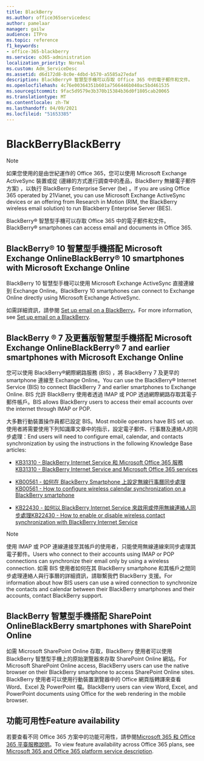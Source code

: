 ```yaml
---
title: BlackBerry
ms.author: office365servicedesc
author: pamelaar
manager: gailw
audience: ITPro
ms.topic: reference
f1_keywords:
- office-365-blackberry
ms.service: o365-administration
localization_priority: Normal
ms.custom: Adm_ServiceDesc
ms.assetid: d6d172d8-8c0e-4dbd-b570-a5585a27edaf
description: BlackBerry® 智慧型手機可以存取 Office 365 中的電子郵件和文件。
ms.openlocfilehash: 4c76e00364351b601a7566446b040ac5bd461535
ms.sourcegitcommit: 9fac5d9579e3b370b15384b36d0f1805cab20065
ms.translationtype: MT
ms.contentlocale: zh-TW
ms.lasthandoff: 04/09/2021
ms.locfileid: "51653385"
---
```

# <a name="blackberry"></a><span data-ttu-id="e2f80-103">BlackBerry</span><span class="sxs-lookup"><span data-stu-id="e2f80-103">BlackBerry</span></span>

> [!NOTE]
> <span data-ttu-id="e2f80-104">如果您使用的是由世紀運作的 Office 365，您可以使用 Microsoft Exchange ActiveSync 裝置或從 (邊緣的方式進行調查中的產品，BlackBerry 無線電子郵件方案) ，以執行 BlackBerry Enterprise Server (be) 。</span><span class="sxs-lookup"><span data-stu-id="e2f80-104">If you are using Office 365 operated by 21Vianet, you can use Microsoft Exchange ActiveSync devices or an offering from Research in Motion (RIM, the BlackBerry wireless email solution) to run Blackberry Enterprise Server (BES).</span></span> 
  
<span data-ttu-id="e2f80-105">BlackBerry® 智慧型手機可以存取 Office 365 中的電子郵件和文件。</span><span class="sxs-lookup"><span data-stu-id="e2f80-105">BlackBerry® smartphones can access email and documents in Office 365.</span></span>
  
## <a name="blackberry-10-smartphones-with-microsoft-exchange-online"></a><span data-ttu-id="e2f80-106">BlackBerry® 10 智慧型手機搭配 Microsoft Exchange Online</span><span class="sxs-lookup"><span data-stu-id="e2f80-106">BlackBerry® 10 smartphones with Microsoft Exchange Online</span></span>

<span data-ttu-id="e2f80-107">BlackBerry 10 智慧型手機可以使用 Microsoft Exchange ActiveSync 直接連線到 Exchange Online。</span><span class="sxs-lookup"><span data-stu-id="e2f80-107">BlackBerry 10 smartphones can connect to Exchange Online directly using Microsoft Exchange ActiveSync.</span></span>
  
<span data-ttu-id="e2f80-108">如需詳細資訊，請參閱 [Set up email on a BlackBerry](https://go.microsoft.com/fwlink/?linkid=863394)。</span><span class="sxs-lookup"><span data-stu-id="e2f80-108">For more information, see [Set up email on a BlackBerry](https://go.microsoft.com/fwlink/?linkid=863394).</span></span>
  
## <a name="blackberry-7-and-earlier-smartphones-with-microsoft-exchange-online"></a><span data-ttu-id="e2f80-109">BlackBerry ® 7 及更舊版智慧型手機搭配 Microsoft Exchange Online</span><span class="sxs-lookup"><span data-stu-id="e2f80-109">BlackBerry® 7 and earlier smartphones with Microsoft Exchange Online</span></span>

<span data-ttu-id="e2f80-110">您可以使用 BlackBerry®網際網路服務 (BIS) ，將 BlackBerry 7 及更早的 smartphone 連線至 Exchange Online。</span><span class="sxs-lookup"><span data-stu-id="e2f80-110">You can use the BlackBerry® Internet Service (BIS) to connect BlackBerry 7 and earlier smartphones to Exchange Online.</span></span> <span data-ttu-id="e2f80-111">BIS 允許 BlackBerry 使用者透過 IMAP 或 POP 透過網際網路存取其電子郵件帳戶。</span><span class="sxs-lookup"><span data-stu-id="e2f80-111">BIS allows BlackBerry users to access their email accounts over the internet through IMAP or POP.</span></span>
  
<span data-ttu-id="e2f80-112">大多數行動裝置操作員都已設定 BIS。</span><span class="sxs-lookup"><span data-stu-id="e2f80-112">Most mobile operators have BIS set up.</span></span> <span data-ttu-id="e2f80-113">使用者將需要使用下列知識庫文章中的指示，設定電子郵件、行事曆及連絡人的同步處理：</span><span class="sxs-lookup"><span data-stu-id="e2f80-113">End users will need to configure email, calendar, and contacts synchronization by using the instructions in the following Knowledge Base articles:</span></span>
  
- [<span data-ttu-id="e2f80-114">KB31310 - BlackBerry Internet Service 和 Microsoft Office 365 服務</span><span class="sxs-lookup"><span data-stu-id="e2f80-114">KB31310 - BlackBerry Internet Service and Microsoft Office 365 services</span></span>](https://go.microsoft.com/fwlink/?LinkID=826158&amp;clcid=0x409)
    
- [<span data-ttu-id="e2f80-115">KB00561 - 如何在 BlackBerry Smartphone 上設定無線行事曆同步處理</span><span class="sxs-lookup"><span data-stu-id="e2f80-115">KB00561 - How to configure wireless calendar synchronization on a BlackBerry smartphone</span></span>](https://go.microsoft.com/fwlink/?LinkID=826160&amp;clcid=0x409)
    
- [<span data-ttu-id="e2f80-116">KB22430 - 如何以 BlackBerry Internet Service 來啟用或停用無線連絡人同步處理</span><span class="sxs-lookup"><span data-stu-id="e2f80-116">KB22430 - How to enable or disable wireless contact synchronization with BlackBerry Internet Service</span></span>](https://go.microsoft.com/fwlink/?LinkID=826161&amp;clcid=0x409)
    
> [!NOTE]
> <span data-ttu-id="e2f80-117">使用 IMAP 或 POP 連線連接至其帳戶的使用者，只能使用無線連線來同步處理其電子郵件。</span><span class="sxs-lookup"><span data-stu-id="e2f80-117">Users who connect to their accounts using IMAP or POP connections can synchronize their email only by using a wireless connection.</span></span> <span data-ttu-id="e2f80-118">如需 BIS 使用者如何在其 BlackBerry smartphone 和其帳戶之間同步處理連絡人與行事曆的詳細資訊，請聯繫我們 BlackBerry 支援。</span><span class="sxs-lookup"><span data-stu-id="e2f80-118">For information about how BIS users can use a wired connection to synchronize the contacts and calendar between their BlackBerry smartphones and their accounts, contact BlackBerry support.</span></span> 
  
## <a name="blackberry-smartphones-with-sharepoint-online"></a><span data-ttu-id="e2f80-119">BlackBerry 智慧型手機搭配 SharePoint Online</span><span class="sxs-lookup"><span data-stu-id="e2f80-119">BlackBerry smartphones with SharePoint Online</span></span>

<span data-ttu-id="e2f80-120">如需 Microsoft SharePoint Online 存取，BlackBerry 使用者可以使用 BlackBerry 智慧型手機上的原始瀏覽器來存取 SharePoint Online 網站。</span><span class="sxs-lookup"><span data-stu-id="e2f80-120">For Microsoft SharePoint Online access, BlackBerry users can use the native browser on their BlackBerry smartphone to access SharePoint Online sites.</span></span> <span data-ttu-id="e2f80-121">BlackBerry 使用者可以使用行動裝置瀏覽器中的 Office 網頁版轉譯來查看 Word、Excel 及 PowerPoint 檔。</span><span class="sxs-lookup"><span data-stu-id="e2f80-121">BlackBerry users can view Word, Excel, and PowerPoint documents using Office for the web rendering in the mobile browser.</span></span>
  
## <a name="feature-availability"></a><span data-ttu-id="e2f80-122">功能可用性</span><span class="sxs-lookup"><span data-stu-id="e2f80-122">Feature availability</span></span>

<span data-ttu-id="e2f80-123">若要查看不同 Office 365 方案中的功能可用性，請參閱[Microsoft 365 和 Office 365 平臺服務說明](office-365-platform-service-description.md)。</span><span class="sxs-lookup"><span data-stu-id="e2f80-123">To view feature availability across Office 365 plans, see [Microsoft 365 and Office 365 platform service description](office-365-platform-service-description.md).</span></span>
  